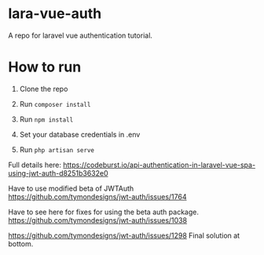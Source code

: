 # lara-vue-auth
A repo for laravel vue authentication tutorial.

# How to run 
1. Clone the repo
2. Run 
 	`composer install`
3. Run 
	`npm install`

4. Set your database credentials in .env
5. Run 
	`php artisan serve`
	
Full details here: https://codeburst.io/api-authentication-in-laravel-vue-spa-using-jwt-auth-d8251b3632e0

Have to use modified beta of JWTAuth 
https://github.com/tymondesigns/jwt-auth/issues/1764

Have to see here for fixes for using the beta auth package. 
https://github.com/tymondesigns/jwt-auth/issues/1038

https://github.com/tymondesigns/jwt-auth/issues/1298
Final solution at bottom.
